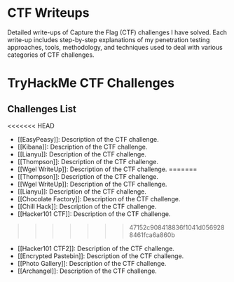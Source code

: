 # CTF Writeups
Detailed write-ups of Capture the Flag (CTF) challenges I have solved. Each write-up includes step-by-step explanations of my penetration testing approaches, tools, methodology, and techniques used to deal with various categories of CTF challenges.

# TryHackMe CTF Challenges

## Challenges List
<<<<<<< HEAD
- [[EasyPeasy]]: Description of the CTF challenge.
- [[Kibana]]: Description of the CTF challenge.
- [[Lianyu]]: Description of the CTF challenge.
- [[Thompson]]: Description of the CTF challenge.
- [[Wgel WriteUp]]: Description of the CTF challenge.
=======
- [[Thompson]]: Description of the CTF challenge.
- [[Wgel WriteUp]]: Description of the CTF challenge.
- [[Lianyu]]: Description of the CTF challenge.
- [[Chocolate Factory]]: Description of the CTF challenge.
- [[Chill Hack]]: Description of the CTF challenge.
- [[Hacker101 CTF]]: Description of the CTF challenge.
>>>>>>> 47152c908418836f1041d0569288461fca6a860b
- [[Hacker101 CTF2]]: Description of the CTF challenge.
- [[Encrypted Pastebin]]: Description of the CTF challenge.
- [[Photo Gallery]]: Description of the CTF challenge.
- [[Archangel]]: Description of the CTF challenge.
